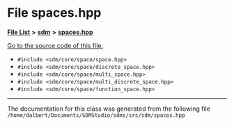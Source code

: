 
<NavBar active_item_id="2"/>

# File spaces.hpp


[**File List**](files.md) **>** [**sdm**](dir_ae1b8d8c3d2627954ba53c22978558f0.md) **>** [**spaces.hpp**](spaces_8hpp.md)

[Go to the source code of this file.](spaces_8hpp_source.md)



* `#include <sdm/core/space/space.hpp>`
* `#include <sdm/core/space/discrete_space.hpp>`
* `#include <sdm/core/space/multi_space.hpp>`
* `#include <sdm/core/space/multi_discrete_space.hpp>`
* `#include <sdm/core/space/function_space.hpp>`
























------------------------------
The documentation for this class was generated from the following file `/home/dalbert/Documents/SDMStudio/sdms/src/sdm/spaces.hpp`